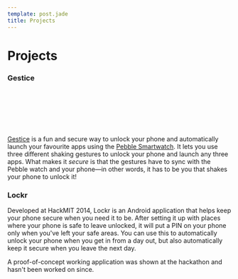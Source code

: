 ```yaml
---
template: post.jade
title: Projects
---
```


# Projects

### Gestice
<iframe width="200" height="89" src="" frameborder="0" allowfullscreen></iframe>

[Gestice](http://gestice.org) is a fun and secure way to unlock your phone and
automatically launch your favourite apps using the 
[Pebble Smartwatch](http://getpebble.com). It lets you use three 
different shaking gestures to unlock your phone and launch any three apps. What
makes it *secure* is that the gestures have to sync with the Pebble watch and
your phone&mdash;in other words, it has to be you that shakes your phone to 
unlock it!



### Lockr

Developed at HackMIT 2014, Lockr is an Android application that helps keep
your phone secure when you need it to be. After setting it up with places where
your phone is safe to leave unlocked, it will put a PIN on your phone only when
you've left your safe areas. You can use this to automatically unlock your 
phone when you get in from a day out, but also automatically keep it secure 
when you leave the next day.

A proof-of-concept working application was shown at the hackathon and hasn't
been worked on since.

